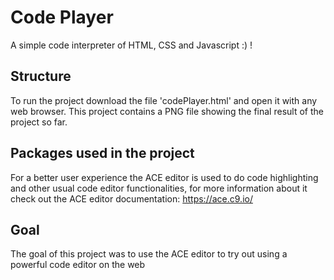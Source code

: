# Code Player
A simple code interpreter of HTML, CSS and Javascript :) !

## Structure
To run the project download the file 'codePlayer.html' and open it with any web browser.
This project contains a PNG file showing the final result of the project so far.

## Packages used in the project
For a better user experience the ACE editor is used to do code highlighting and other usual code editor functionalities, for more information about it check out the ACE editor documentation: https://ace.c9.io/

## Goal
The goal of this project was to use the ACE editor to try out using a powerful code editor on the web

